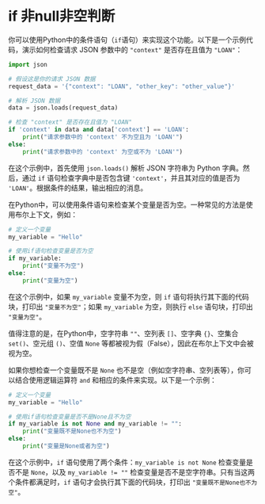 # if 非null非空判断

你可以使用Python中的条件语句（`if`语句）来实现这个功能。以下是一个示例代码，演示如何检查请求 JSON 参数中的 `"context"` 是否存在且值为 `"LOAN"`：

```python
import json

# 假设这是你的请求 JSON 数据
request_data = '{"context": "LOAN", "other_key": "other_value"}'

# 解析 JSON 数据
data = json.loads(request_data)

# 检查 "context" 是否存在且值为 "LOAN"
if 'context' in data and data['context'] == 'LOAN':
    print("请求参数中的 'context' 不为空且为 'LOAN'")
else:
    print("请求参数中的 'context' 为空或不为 'LOAN'")
```

在这个示例中，首先使用 `json.loads()` 解析 JSON 字符串为 Python 字典。然后，通过 `if` 语句检查字典中是否包含键 `'context'`，并且其对应的值是否为 `'LOAN'`。根据条件的结果，输出相应的消息。



在Python中，可以使用条件语句来检查某个变量是否为空。一种常见的方法是使用布尔上下文，例如：

```python
# 定义一个变量
my_variable = "Hello"

# 使用if语句检查变量是否为空
if my_variable:
    print("变量不为空")
else:
    print("变量为空")
```

在这个示例中，如果 `my_variable` 变量不为空，则 `if` 语句将执行其下面的代码块，打印出 `"变量不为空"`；如果 `my_variable` 为空，则执行 `else` 语句块，打印出 `"变量为空"`。

值得注意的是，在Python中，空字符串 `""`、空列表 `[]`、空字典 `{}`、空集合 `set()`、空元组 `()`、空值 `None` 等都被视为假（False），因此在布尔上下文中会被视为空。



如果你想检查一个变量既不是 `None` 也不是空（例如空字符串、空列表等），你可以结合使用逻辑运算符 `and` 和相应的条件来实现。以下是一个示例：

```python
# 定义一个变量
my_variable = "Hello"

# 使用if语句检查变量是否不是None且不为空
if my_variable is not None and my_variable != "":
    print("变量既不是None也不为空")
else:
    print("变量是None或者为空")
```

在这个示例中，`if` 语句使用了两个条件：`my_variable is not None` 检查变量是否不是 `None`，以及 `my_variable != ""` 检查变量是否不是空字符串。只有当这两个条件都满足时，`if` 语句才会执行其下面的代码块，打印出 `"变量既不是None也不为空"`。
